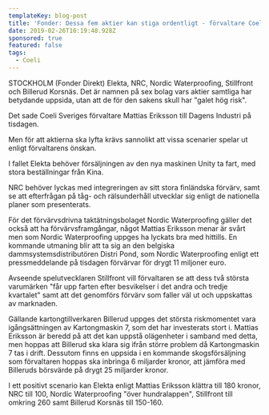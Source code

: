 ```yaml
---
templateKey: blog-post
title: 'Fonder: Dessa fem aktier kan stiga ordentligt - förvaltare Coeli'
date: 2019-02-26T16:19:48.928Z
sponsored: true
featured: false
tags:
  - Coeli
---
```

STOCKHOLM (Fonder Direkt) Elekta, NRC, Nordic Waterproofing, Stillfront och Billerud Korsnäs. Det är namnen på sex bolag vars aktier samtliga har betydande uppsida, utan att de för den sakens skull har "galet hög risk".



Det sade Coeli Sveriges förvaltare Mattias Eriksson till Dagens Industri på tisdagen.



Men för att aktierna ska lyfta krävs sannolikt att vissa scenarier spelar ut enligt förvaltarens önskan.



I fallet Elekta behöver försäljningen av den nya maskinen Unity ta fart, med stora beställningar från Kina.



NRC behöver lyckas med integreringen av sitt stora finländska förvärv, samt se att efterfrågan på tåg- och rälsunderhåll utvecklar sig enligt de nationella planer som presenterats.



För det förvärvsdrivna taktätningsbolaget Nordic Waterproofing gäller det också att ha förvärvsframgångar, något Mattias Eriksson menar är svårt men som Nordic Waterproofing uppges ha lyckats bra med hittills. En kommande utmaning blir att ta sig an den belgiska dammsystemsdistributören Distri Pond, som Nordic Waterproofing enligt ett pressmeddelande på tisdagen förvärvar för drygt 11 miljoner euro.



Avseende spelutvecklaren Stillfront vill förvaltaren se att dess två största varumärken "får upp farten efter besvikelser i det andra och tredje kvartalet" samt att det genomförs förvärv som faller väl ut och uppskattas av marknaden.



Gällande kartongtillverkaren Billerud uppges det största riskmomentet vara igångsättningen av Kartongmaskin 7, som det har investerats stort i. Mattias Eriksson är beredd på att det kan uppstå olägenheter i samband med detta, men hoppas att Billerud ska klara sig ifrån större problem då Kartongmaskin 7 tas i drift. Dessutom finns en uppsida i en kommande skogsförsäljning som förvaltaren hoppas ska inbringa 6 miljarder kronor, att jämföra med Billeruds börsvärde på drygt 25 miljarder kronor.



I ett positivt scenario kan Elekta enligt Mattias Eriksson klättra till 180 kronor, NRC till 100, Nordic Waterproofing "över hundralappen", Stillfront till omkring 260 samt Billerud Korsnäs till 150-160.
